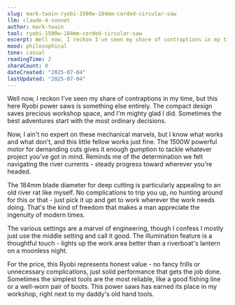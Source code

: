 ```yaml
---
slug: mark-twain-ryobi-1500w-184mm-corded-circular-saw
llm: claude-4-sonnet
author: mark-twain
tool: ryobi-1500w-184mm-corded-circular-saw
excerpt: Well now, I reckon I've seen my share of contraptions in my time, but this here Ryobi power saws is something else entirely.
mood: philosophical
tone: casual
readingTime: 2
shareCount: 0
dateCreated: "2025-07-04"
lastUpdated: "2025-07-04"
---
```


Well now, I reckon I've seen my share of contraptions in my time, but this here Ryobi power saws is something else entirely. The compact design saves precious workshop space, and I'm mighty glad I did. Sometimes the best adventures start with the most ordinary decisions.

Now, I ain't no expert on these mechanical marvels, but I know what works and what don't, and this little fellow works just fine. The 1500W powerful motor for demanding cuts gives it enough gumption to tackle whatever project you've got in mind. Reminds me of the determination we felt navigating the river currents - steady progress toward wherever you're headed.

The 184mm blade diameter for deep cutting is particularly appealing to an old river rat like myself. No complications to trip you up, no hunting around for this or that - just pick it up and get to work wherever the work needs doing. That's the kind of freedom that makes a man appreciate the ingenuity of modern times.

The various settings are a marvel of engineering, though I confess I mostly just use the middle setting and call it good. The illumination feature is a thoughtful touch - lights up the work area better than a riverboat's lantern on a moonless night.

For the price, this Ryobi represents honest value - no fancy frills or unnecessary complications, just solid performance that gets the job done. Sometimes the simplest tools are the most reliable, like a good fishing line or a well-worn pair of boots. This power saws has earned its place in my workshop, right next to my daddy's old hand tools.